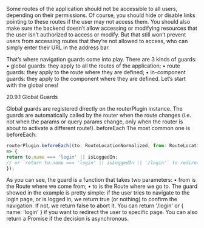 Some routes of the application should not be accessible to all users, depending on their
permissions. Of course, you should hide or disable links pointing to these routes if the user may not
access them. You should also make sure the backend doesn’t allow accessing or modifying
resources that the user isn’t authorized to access or modify. But that still won’t prevent users from
accessing routes that they’re not allowed to access, who can simply enter their URL in the address
bar.

That’s where navigation guards come into play. There are 3 kinds of guards:
• global guards: they apply to all the routes of the application;
• route guards: they apply to the route where they are defined;
• in-component guards: they apply to the component where they are defined.
Let’s start with the global ones!

20.9.1 Global Guards

Global guards are registered directly on the routerPlugin instance. The guards are automatically
called by the router when the route changes (i.e. not when the params or query params change,
only when the router is about to activate a different route!).
beforeEach
The most common one is beforeEach:

```js
routerPlugin.beforeEach((to: RouteLocationNormalized, from: RouteLocationNormalized)
=> {
return to.name === 'login' || isLoggedIn;
// or `return to.name === 'login' || isLoggedIn || '/login'` to redirect
});
```

As you can see, the guard is a function that takes two parameters:
• from is the Route where we come from;
• to is the Route where we go to.
The guard showed in the example is pretty simple: if the user tries to navigate to the login page, or
is logged in, we return true (or nothing) to confirm the navigation. If not, we return false to abort
it. You can return '/login' or { name: 'login' } if you want to redirect the user to specific page. You can also return a Promise if the decision is asynchronous.

